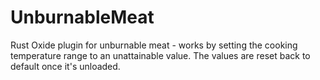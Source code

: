 # UnburnableMeat

Rust Oxide plugin for unburnable meat - works by setting the cooking temperature range to an unattainable value. The values are reset back to default once it's unloaded.

